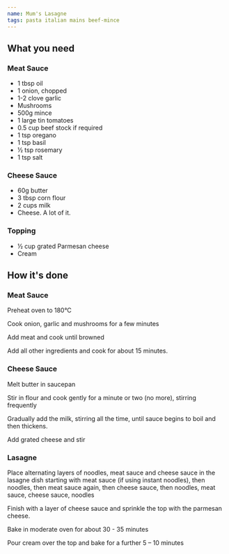 ```yaml
---
name: Mum's Lasagne
tags: pasta italian mains beef-mince
---
```


## What you need

### Meat Sauce

* 1 tbsp oil
* 1 onion, chopped
* 1-2 clove garlic
* Mushrooms
* 500g mince
* 1 large tin tomatoes
* 0.5 cup beef stock if required
* 1 tsp oregano
* 1 tsp basil
* ½ tsp rosemary
* 1 tsp salt

### Cheese Sauce

* 60g butter
* 3 tbsp corn flour
* 2 cups milk
* Cheese. A lot of it.

### Topping

* ½ cup grated Parmesan cheese
* Cream

<!-- break -->

## How it's done

### Meat Sauce

Preheat oven to 180°C

Cook onion, garlic and mushrooms for a few minutes

Add meat and cook until browned

Add all other ingredients and cook for about 15 minutes.

### Cheese Sauce

Melt butter in saucepan

Stir in flour and cook gently for a minute or two (no more), stirring frequently

Gradually add the milk, stirring all the time, until sauce begins to boil and then thickens.

Add grated cheese and stir

### Lasagne

Place alternating layers of noodles, meat sauce and cheese sauce in the lasagne dish starting with meat sauce (if using instant noodles), then noodles, then meat sauce again, then cheese sauce, then noodles, meat sauce, cheese sauce, noodles

Finish with a layer of cheese sauce and sprinkle the top with the parmesan cheese.

Bake in moderate oven for about 30 - 35 minutes

Pour cream over the top and bake for a further 5 – 10 minutes
